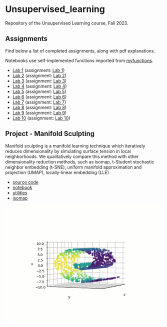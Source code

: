 # Unsupervised_learning

Repository of the Unsupervised Learning course, Fall 2023.

## Assignments 

Find below a list of completed assignments, along with pdf explanations.

Notebooks use self-implemented functions imported from [myfunctions](myfunctions.py).

- [Lab 1](Lab1.ipynb) (assignment: [Lab 1](assignments/Lab1.pdf))
- [Lab 2](Lab1.ipynb) (assignment: [Lab 2](assignments/Lab1.pdf))
- [Lab 3](Lab1.ipynb) (assignment: [Lab 3](assignments/Lab1.pdf))
- [Lab 4](Lab1.ipynb) (assignment: [Lab 4](assignments/Lab1.pdf))
- [Lab 5](Lab1.ipynb) (assignment: [Lab 5](assignments/Lab1.pdf))
- [Lab 6](Lab1.ipynb) (assignment: [Lab 6](assignments/Lab1.pdf))
- [Lab 7](Lab1.ipynb) (assignment: [Lab 7](assignments/Lab1.pdf))
- [Lab 8](Lab1.ipynb) (assignment: [Lab 8](assignments/Lab1.pdf))
- [Lab 9](Lab1.ipynb) (assignment: [Lab 9](assignments/Lab1.pdf))
- [Lab 10](Lab1.ipynb) (assignment: [Lab 10](assignments/Lab1.pdf))

## Project - Manifold Sculpting

Manifold sculpting is a manifold learning technique which iteratively reduces dimensionality by simulating surface
tension in local neighborhoods. We qualitatively compare this method with other dimensionality reduction methods, such as isomap, t-Student stochastic neighbor embedding (t-SNE), uniform manifold approximation and projection (UMAP), locally-linear embedding (LLE)

- [source code](project/manifold_sculpting.py)
- [notebook](project/project.ipynb)
- [utilities](project/utils.py)
- [isomap](project/isomap.py)

![manifold sculpting](project/images/swiss_roll.gif)
